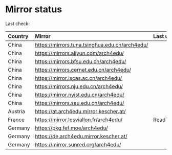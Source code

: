 <script src="./time.js"></script>
# Mirror status
Last check: <script type="text/javascript">localize(1734477677.615434);</script>

|Country|Mirror|Last update|
|:------|:-----|:----------|
|China|https://mirrors.tuna.tsinghua.edu.cn/arch4edu/|<script type="text/javascript">localize(1734418120);</script>|
|China|https://mirrors.aliyun.com/arch4edu/|<script type="text/javascript">localize(1734418120);</script>|
|China|https://mirrors.bfsu.edu.cn/arch4edu/|<script type="text/javascript">localize(1734418120);</script>|
|China|https://mirrors.cernet.edu.cn/arch4edu/|<script type="text/javascript">localize(1734418120);</script>|
|China|https://mirror.iscas.ac.cn/arch4edu/|<script type="text/javascript">localize(1734418120);</script>|
|China|https://mirrors.nju.edu.cn/arch4edu/|<script type="text/javascript">localize(1734418120);</script>|
|China|https://mirror.nyist.edu.cn/arch4edu/|<script type="text/javascript">localize(1734418120);</script>|
|China|https://mirrors.sau.edu.cn/arch4edu/|<script type="text/javascript">localize(1731653531);</script>|
|Austria|https://at.arch4edu.mirror.kescher.at/|<script type="text/javascript">localize(1734461068);</script>|
|France|https://mirror.lesviallon.fr/arch4edu/|ReadTimeout|
|Germany|https://pkg.fef.moe/arch4edu/|<script type="text/javascript">localize(1734461068);</script>|
|Germany|https://de.arch4edu.mirror.kescher.at/|<script type="text/javascript">localize(1734461068);</script>|
|Germany|https://mirror.sunred.org/arch4edu/|<script type="text/javascript">localize(1734461068);</script>|

<script src="./tablefilter/tablefilter.js"></script>
<script src="./table.js"></script>